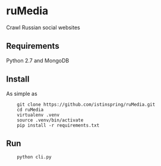 # ruMedia

Crawl Russian social websites

## Requirements

Python 2.7 and MongoDB

## Install

As simple as

```
    git clone https://github.com/istinspring/ruMedia.git
    cd ruMedia
    virtualenv .venv
    source .venv/bin/activate
    pip install -r requirements.txt
```

## Run

```
    python cli.py
```
